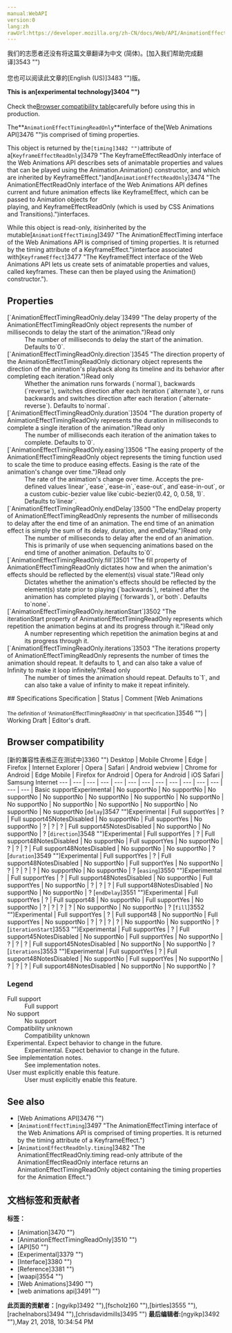 ```yaml
---
manual:WebAPI
version:0
lang:zh
rawUrl:https://developer.mozilla.org/zh-CN/docs/Web/API/AnimationEffectTimingReadOnly
---
```




<bdi>我们的志愿者还没有将这篇文章翻译为<bdi>中文 (简体)</bdi>。[加入我们帮助完成翻译]3543 "")<br></br>您也可以阅读此文章的[English (US)]3483 "")版。</bdi>






**This is an[experimental technology]3404 "")**<br></br>Check the[Browser compatibility table](%2536#Browser_compatibility "")carefully before using this in production.




The**`AnimationEffectTimingReadOnly`**interface of the[Web Animations API]3476 "")is comprised of timing properties.



This object is returned by the`[timing]3482 "")`attribute of a[`KeyframeEffectReadOnly`]3479 "The KeyframeEffectReadOnly interface of the Web Animations API describes sets of animatable properties and values that can be played using the Animation.Animation() constructor, and which are inherited by KeyframeEffect.")and[`AnimationEffectReadOnly`]3474 "The AnimationEffectReadOnly interface of the Web Animations API defines current and future animation effects like KeyframeEffect, which can be passed to Animation objects for playing, and KeyframeEffectReadOnly (which is used by CSS Animations and Transitions).")interfaces.



While this object is read-only, it<em>is</em>inherited by the mutable[`AnimationEffectTiming`]3497 "The AnimationEffectTiming interface of the Web Animations API is comprised of timing properties. It is returned by the timing attribute of a KeyframeEffect.")interface associated with[`KeyframeEffect`]3477 "The KeyframeEffect interface of the Web Animations API lets us create sets of animatable properties and values, called keyframes. These can then be played using the Animation() constructor.").



## Properties<a name="Properties"></a>
<dl><dt>[`AnimationEffectTimingReadOnly.delay`]3499 "The delay property of the AnimationEffectTimingReadOnly object represents the number of milliseconds to delay the start of the animation.")Read only</dt><dd>The number of milliseconds to delay the start of the animation. Defaults to`0`.</dd><dt>[`AnimationEffectTimingReadOnly.direction`]3545 "The direction property of the AnimationEffectTimingReadOnly dictionary object represents the direction of the animation's playback along its timeline and its behavior after completing each iteration.")Read only</dt><dd>Whether the animation runs forwards (`normal`), backwards (`reverse`), switches direction after each iteration (`alternate`), or runs backwards and switches direction after each iteration (`alternate-reverse`). Defaults to`normal`.</dd><dt>[`AnimationEffectTimingReadOnly.duration`]3504 "The duration property of AnimationEffectTimingReadOnly represents the duration in milliseconds to complete a single iteration of the animation.")Read only</dt><dd>The number of milliseconds each iteration of the animation takes to complete. Defaults to`0`.</dd><dt>[`AnimationEffectTimingReadOnly.easing`]3506 "The easing property of the AnimationEffectTimingReadOnly object represents the timing function used to scale the time to produce easing effects. Easing is the rate of the animation's change over time.")Read only</dt><dd>The rate of the animation&#39;s change over time. Accepts the pre-defined values`linear`,`ease`,`ease-in`,`ease-out`, and`ease-in-out`, or a custom cubic-bezier value like`cubic-bezier(0.42, 0, 0.58, 1)`. Defaults to`linear`.</dd><dt>[`AnimationEffectTimingReadOnly.endDelay`]3500 "The endDelay property of AnimationEffectTimingReadOnly represents the number of milliseconds to delay after the end time of an animation. The end time of an animation effect is simply the sum of its delay, duration, and endDelay.")Read only</dt><dd>The number of milliseconds to delay after the end of an animation. This is primarily of use when sequencing animations based on the end time of another animation. Defaults to`0`.</dd><dt>[`AnimationEffectTimingReadOnly.fill`]3501 "The fill property of AnimationEffectTimingReadOnly dictates how and when the animation's effects should be reflected by the element(s) visual state.")Read only</dt><dd>Dictates whether the animation&#39;s effects should be reflected by the element(s) state prior to playing (`backwards`), retained after the animation has completed playing (`forwards`), or`both`. Defaults to`none`.</dd><dt>[`AnimationEffectTimingReadOnly.iterationStart`]3502 "The iterationStart property of AnimationEffectTimingReadOnly represents which repetition the animation begins at and its progress through it.")Read only</dt><dd>A number representing which repetition the animation begins at and its progress through it.</dd><dt>[`AnimationEffectTimingReadOnly.iterations`]3503 "The iterations property of AnimationEffectTimingReadOnly represents the number of times the animation should repeat. It defaults to 1, and can also take a value of Infinity to make it loop infinitely.")Read only</dt><dd>The number of times the animation should repeat. Defaults to`1`, and can also take a value of infinity to make it repeat infinitely.</dd></dl>
## Specifications<a name="Specifications"></a>
Specification | Status | Comment 
[Web Animations<br></br><small>The definition of &#39;AnimationEffectTimingReadOnly&#39; in that specification.</small>]3546 "") | Working Draft | Editor&#39;s draft. 


## Browser compatibility<a name="Browser_compatibility"></a>
[新的兼容性表格正在测试中<i></i>]3360 "")
<abbr>Desktop<i></i></abbr> | <abbr>Mobile<i></i></abbr> 
<abbr>Chrome<i></i></abbr> | <abbr>Edge<i></i></abbr> | <abbr>Firefox<i></i></abbr> | <abbr>Internet Explorer<i></i></abbr> | <abbr>Opera<i></i></abbr> | <abbr>Safari<i></i></abbr> | <abbr>Android webview<i></i></abbr> | <abbr>Chrome for Android<i></i></abbr> | <abbr>Edge Mobile<i></i></abbr> | <abbr>Firefox for Android<i></i></abbr> | <abbr>Opera for Android<i></i></abbr> | <abbr>iOS Safari<i></i></abbr> | <abbr>Samsung Internet<i></i></abbr> 
 ---  |  ---  |  ---  |  ---  |  ---  |  ---  |  ---  |  ---  |  ---  |  ---  |  ---  |  ---  |  ---  |  ---  | 
Basic support<abbr>Experimental<i></i></abbr> | <abbr>No support</abbr>No | <abbr>No support</abbr>No | <abbr>No support</abbr>No | <abbr>No support</abbr>No | <abbr>No support</abbr>No | <abbr>No support</abbr>No | <abbr>No support</abbr>No | <abbr>No support</abbr>No | <abbr>No support</abbr>No | <abbr>No support</abbr>No | <abbr>No support</abbr>No | <abbr>No support</abbr>No | <abbr>No support</abbr>No 
[`delay`]3547 "")<abbr>Experimental<i></i></abbr> | <abbr>Full support</abbr>Yes | <abbr>?</abbr> | <abbr>Full support</abbr>45<abbr>Notes<i></i></abbr><abbr>Disabled<i></i></abbr> | <abbr>No support</abbr>No | <abbr>Full support</abbr>Yes | <abbr>No support</abbr>No | <abbr>?</abbr> | <abbr>?</abbr> | <abbr>?</abbr> | <abbr>Full support</abbr>45<abbr>Notes<i></i></abbr><abbr>Disabled<i></i></abbr> | <abbr>No support</abbr>No | <abbr>No support</abbr>No | <abbr>?</abbr> 
[`direction`]3548 "")<abbr>Experimental<i></i></abbr> | <abbr>Full support</abbr>Yes | <abbr>?</abbr> | <abbr>Full support</abbr>48<abbr>Notes<i></i></abbr><abbr>Disabled<i></i></abbr> | <abbr>No support</abbr>No | <abbr>Full support</abbr>Yes | <abbr>No support</abbr>No | <abbr>?</abbr> | <abbr>?</abbr> | <abbr>?</abbr> | <abbr>Full support</abbr>48<abbr>Notes<i></i></abbr><abbr>Disabled<i></i></abbr> | <abbr>No support</abbr>No | <abbr>No support</abbr>No | <abbr>?</abbr> 
[`duration`]3549 "")<abbr>Experimental<i></i></abbr> | <abbr>Full support</abbr>Yes | <abbr>?</abbr> | <abbr>Full support</abbr>48<abbr>Notes<i></i></abbr><abbr>Disabled<i></i></abbr> | <abbr>No support</abbr>No | <abbr>Full support</abbr>Yes | <abbr>No support</abbr>No | <abbr>?</abbr> | <abbr>?</abbr> | <abbr>?</abbr> | <abbr>?</abbr> | <abbr>No support</abbr>No | <abbr>No support</abbr>No | <abbr>?</abbr> 
[`easing`]3550 "")<abbr>Experimental<i></i></abbr> | <abbr>Full support</abbr>Yes | <abbr>?</abbr> | <abbr>Full support</abbr>48<abbr>Notes<i></i></abbr><abbr>Disabled<i></i></abbr> | <abbr>No support</abbr>No | <abbr>Full support</abbr>Yes | <abbr>No support</abbr>No | <abbr>?</abbr> | <abbr>?</abbr> | <abbr>?</abbr> | <abbr>Full support</abbr>48<abbr>Notes<i></i></abbr><abbr>Disabled<i></i></abbr> | <abbr>No support</abbr>No | <abbr>No support</abbr>No | <abbr>?</abbr> 
[`endDelay`]3551 "")<abbr>Experimental<i></i></abbr> | <abbr>Full support</abbr>Yes | <abbr>?</abbr> | <abbr>Full support</abbr>48 | <abbr>No support</abbr>No | <abbr>Full support</abbr>Yes | <abbr>No support</abbr>No | <abbr>?</abbr> | <abbr>?</abbr> | <abbr>?</abbr> | <abbr>?</abbr> | <abbr>No support</abbr>No | <abbr>No support</abbr>No | <abbr>?</abbr> 
[`fill`]3552 "")<abbr>Experimental<i></i></abbr> | <abbr>Full support</abbr>Yes | <abbr>?</abbr> | <abbr>Full support</abbr>48 | <abbr>No support</abbr>No | <abbr>Full support</abbr>Yes | <abbr>No support</abbr>No | <abbr>?</abbr> | <abbr>?</abbr> | <abbr>?</abbr> | <abbr>?</abbr> | <abbr>No support</abbr>No | <abbr>No support</abbr>No | <abbr>?</abbr> 
[`iterationStart`]3553 "")<abbr>Experimental<i></i></abbr> | <abbr>Full support</abbr>Yes | <abbr>?</abbr> | <abbr>Full support</abbr>45<abbr>Notes<i></i></abbr><abbr>Disabled<i></i></abbr> | <abbr>No support</abbr>No | <abbr>Full support</abbr>Yes | <abbr>No support</abbr>No | <abbr>?</abbr> | <abbr>?</abbr> | <abbr>?</abbr> | <abbr>Full support</abbr>45<abbr>Notes<i></i></abbr><abbr>Disabled<i></i></abbr> | <abbr>No support</abbr>No | <abbr>No support</abbr>No | <abbr>?</abbr> 
[`iterations`]3553 "")<abbr>Experimental<i></i></abbr> | <abbr>Full support</abbr>Yes | <abbr>?</abbr> | <abbr>Full support</abbr>48<abbr>Notes<i></i></abbr><abbr>Disabled<i></i></abbr> | <abbr>No support</abbr>No | <abbr>Full support</abbr>Yes | <abbr>No support</abbr>No | <abbr>?</abbr> | <abbr>?</abbr> | <abbr>?</abbr> | <abbr>Full support</abbr>48<abbr>Notes<i></i></abbr><abbr>Disabled<i></i></abbr> | <abbr>No support</abbr>No | <abbr>No support</abbr>No | <abbr>?</abbr> 


### Legend<a name="Legend"></a>
<dl><dt><abbr>Full support</abbr></dt><dd>Full support</dd><dt><abbr>No support</abbr></dt><dd>No support</dd><dt><abbr>Compatibility unknown</abbr></dt><dd>Compatibility unknown</dd><dt><abbr>Experimental. Expect behavior to change in the future.<i></i></abbr></dt><dd>Experimental. Expect behavior to change in the future.</dd><dt><abbr>See implementation notes.<i></i></abbr></dt><dd>See implementation notes.</dd><dt><abbr>User must explicitly enable this feature.<i></i></abbr></dt><dd>User must explicitly enable this feature.</dd></dl>

## See also<a name="See_also"></a>

* [Web Animations API]3476 "")
* [`AnimationEffectTiming`]3497 "The AnimationEffectTiming interface of the Web Animations API is comprised of timing properties. It is returned by the timing attribute of a KeyframeEffect.")
* [`AnimationEffectReadOnly.timing`]3482 "The AnimationEffectReadOnly.timing read-only attribute of the AnimationEffectReadOnly interface returns an AnimationEffectTimingReadOnly object containing the timing properties for the Animation Effect.")



## 文档标签和贡献者
**标签：**
* [Animation]3470 "")
* [AnimationEffectTimingReadOnly]3510 "")
* [API]50 "")
* [Experimental]3379 "")
* [Interface]3380 "")
* [Reference]3381 "")
* [waapi]3554 "")
* [Web Animations]3490 "")
* [web animations api]3491 "")

**此页面的贡献者：**[ngyikp]3492 ""),[fscholz]60 ""),[birtles]3555 ""),[rachelnabors]3494 ""),[chrisdavidmills]3495 "")
**最后编辑者:**[ngyikp]3492 ""),<time>May 21, 2018, 10:34:54 PM</time>


